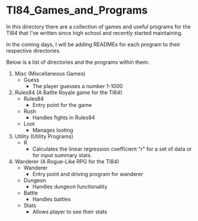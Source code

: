 # TI84_Games_and_Programs
In this directory there are a collection of games and useful programs for the TI84 that I've written since high school and recently started maintaining.

In the coming days, I will be adding READMEs for each program to their respective directories.

Below is a list of directories and the programs within them:
1. Misc (Miscellaneous Games)
   - Guess
     - The player guesses a number 1-1000
2. Rules84 (A Battle Royale game for the TI84)
   - Rules84
     - Entry point for the game
   - Rush
     - Handles fights in Rules84
   - Loot
     - Manages looting
3. Utility (Utility Programs)
   - R
     - Calculates the linear regression coefficient "r" for a set of data or for input summary stats.
4. Wanderer (A Rogue-Like RPG for the TI84)
   - Wanderer
     - Entry point and driving program for wanderer
   - Dungeon
     - Handles dungeon functionality 
   - Battle
     - Handles battles
   - Stats
     - Allows player to see their stats
